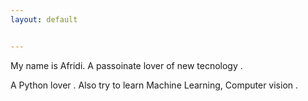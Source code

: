 ```yaml
---
layout: default


---
```


My name is Afridi. A passoinate lover of new tecnology .

A Python lover . Also try to learn Machine Learning, Computer vision .


